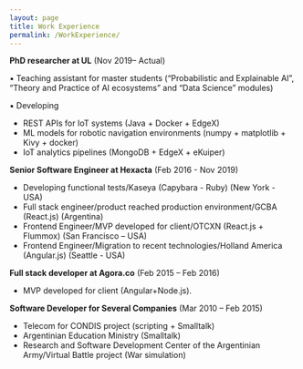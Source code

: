 ```yaml
---
layout: page
title: Work Experience
permalink: /WorkExperience/
---
```



**PhD researcher at UL** (Nov 2019– Actual)

▪ Teaching assistant for master students (“Probabilistic and Explainable AI”, “Theory and Practice of AI ecosystems”
and “Data Science” modules) 

▪ Developing
   - REST APIs for IoT systems (Java + Docker + EdgeX)
   - ML models for robotic navigation environments (numpy + matplotlib + Kivy + docker) 
   - IoT analytics pipelines (MongoDB + EdgeX + eKuiper)

**Senior Software Engineer at Hexacta** (Feb 2016 - Nov 2019)
   - Developing functional tests/Kaseya (Capybara - Ruby) (New York - USA)
   - Full stack engineer/product reached production environment/GCBA (React.js) (Argentina)
   - Frontend Engineer/MVP developed for client/OTCXN (React.js + Flummox) (San Francisco – USA)
   - Frontend Engineer/Migration to recent technologies/Holland America (Angular.js) (Seattle - USA)

**Full stack developer at Agora.co** (Feb 2015 – Feb 2016)
   - MVP developed for client (Angular+Node.js).

**Software Developer for Several Companies** (Mar 2010 – Feb 2015)
   - Telecom for CONDIS project (scripting + Smalltalk)
   - Argentinian Education Ministry (Smalltalk)
   - Research and Software Development Center of the Argentinian Army/Virtual Battle project (War simulation)